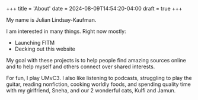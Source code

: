 +++
title = 'About'
date = 2024-08-09T14:54:20-04:00
draft = true
+++

My name is Julian Lindsay-Kaufman.

I am interested in many things. Right now mostly:

-   Launching FITM
-   Decking out this website

My goal with these projects is to help people find amazing sources online and to help myself and others connect over shared interests.

For fun, I play UMvC3. I also like listening to podcasts, struggling to play the guitar, reading nonfiction, cooking worldly foods, and spending quality time with my girlfriend, Sneha, and our 2 wonderful cats, Kulfi and Jamun.
